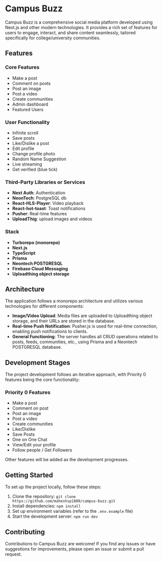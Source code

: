# Campus Buzz

Campus Buzz is a comprehensive social media platform developed using Next.js and other modern technologies. It provides a rich set of features for users to engage, interact, and share content seamlessly, tailored specifically for college/university communities.

## Features

### Core Features

- Make a post
- Comment on posts
- Post an image
- Post a video
- Create communities
- Admin dashboard
- Featured Users

### User Functionality

- Infinite scroll
- Save posts
- Like/Dislike a post
- Edit profile
- Change profile photo
- Random Name Suggestion
- Live streaming
- Get verified (blue tick)

### Third-Party Libraries or Services

- **Next Auth**: Authentication
- **NeonTech**: PostgreSQL db
- **React-HLS-Player**: Video playback
- **React-hot-toast**: Toast notifications
- **Pusher**: Real-time features
- **UploadThig**: upload images and videos

### Stack

- **Turborepo (monorepo)**
- **Next.js**
- **TypeScript**
- **Prisma**
- **Neontech POSTGRESQL**
- **Firebase Cloud Messaging**
- **Uploadthing object storage**

## Architecture

The application follows a monorepo architecture and utilizes various technologies for different components:

- **Image/Video Upload**: Media files are uploaded to Uploadthing object storage, and their URLs are stored in the database.
- **Real-time Push Notification**: Pusher.js is used for real-time connection, enabling push notifications to clients.
- **General Functioning**: The server handles all CRUD operations related to posts, feeds, communities, etc., using Prisma and a Neontech POSTGRESQL database.

## Development Stages

The project development follows an iterative approach, with Priority 0 features being the core functionality:

### Priority 0 Features

- Make a post
- Comment on post
- Post an image
- Post a video
- Create communities
- Like/Dislike
- Save Posts
- One on One Chat
- View/Edit your profile
- Follow people / Get Followers

Other features will be added as the development progresses.

## Getting Started

To set up the project locally, follow these steps:

1. Clone the repository: `git clone https://github.com/maheshsp1809/campus-buzz.git`
2. Install dependencies: `npm install`
3. Set up environment variables (refer to the `.env.example` file)
4. Start the development server: `npm run dev`

## Contributing

Contributions to Campus Buzz are welcome! If you find any issues or have suggestions for improvements, please open an issue or submit a pull request.
